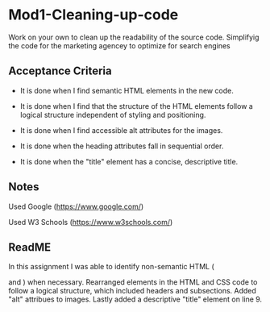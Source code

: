 # Mod1-Cleaning-up-code

Work on your own to clean up the readability of the source code. Simplifyig the code for the marketing agencey to optimize for search engines

## Acceptance Criteria

* It is done when I find semantic HTML elements in the new code.

* It is done when I find that the structure of the HTML elements follow a logical structure independent of styling and positioning.

* It is done when I find accessible alt attributes for the images.

* It is done when the heading attributes fall in sequential order.

* It is done when the "title" element has a concise, descriptive title.

## Notes

Used Google (https://www.google.com/)

Used W3 Schools (https://www.w3schools.com/)

## ReadME

In this assignment I was able to identify non-semantic HTML (<div> and <span>) when necessary. Rearranged elements in the HTML and CSS code to follow a logical structure, which included headers and subsections. Added "alt" attribues to images. Lastly added a descriptive "title" element on line 9.